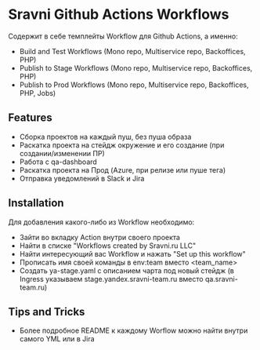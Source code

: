 # Sravni Github Actions Workflows

Содержит в себе темплейты Workflow для Github Actions, а именно:
- Build and Test Workflows (Mono repo, Multiservice repo, Backoffices, PHP)
- Publish to Stage Workflows (Mono repo, Multiservice repo, Backoffices, PHP)
- Publish to Prod Workflows (Mono repo, Multiservice repo, Backoffices, PHP, Jobs)

## Features

- Сборка проектов на каждый пуш, без пуша образа
- Раскатка проекта на стейдж окружение и его создание (при создании/изменении ПР)
- Работа с qa-dashboard
- Раскатка проекта на Прод (Azure, при релизе или пуше тега)
- Отправка уведомлений в Slack и Jira

## Installation

Для добавления какого-либо из Workflow необходимо:

 - Зайти во вкладку Action внутри своего проекта
 - Найти в списке "Workflows created by Sravni.ru LLC"
 - Найти интересующий вас Workflow и нажать "Set up this workflow"
 - Прописать имя своей команды в env:team вместо <team_name>
 - Создать ya-stage.yaml с описанием чарта под новый стейдж (в Ingress указываем stage.yandex.sravni-team.ru вместо qa.sravni-team.ru)

## Tips and Tricks

 - Более подробное README к каждому Worflow можно найти внутри самого YML или в Jira
